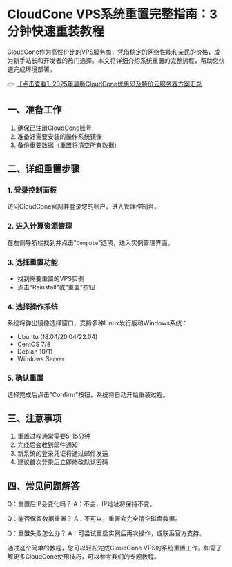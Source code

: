 # CloudCone VPS系统重置完整指南：3分钟快速重装教程

CloudCone作为高性价比的VPS服务商，凭借稳定的网络性能和亲民的价格，成为新手站长和开发者的热门选择。本文将详细介绍系统重置的完整流程，帮助您快速完成环境部署。

👉 [【点击查看】2025年最新CloudCone优惠码及特价云服务器方案汇总](https://bit.ly/Cloudcone)

## 一、准备工作
1. 确保已注册CloudCone账号
2. 准备好需要安装的操作系统镜像
3. 备份重要数据（重置将清空所有数据）

## 二、详细重置步骤

### 1. 登录控制面板
访问CloudCone官网并登录您的账户，进入管理控制台。

### 2. 进入计算资源管理
在左侧导航栏找到并点击"`Compute`"选项，进入实例管理界面。

### 3. 选择重置功能
- 找到需要重置的VPS实例
- 点击"Reinstall"或"重置"按钮

### 4. 选择操作系统
系统将弹出镜像选择窗口，支持多种Linux发行版和Windows系统：
- Ubuntu (18.04/20.04/22.04)
- CentOS 7/8
- Debian 10/11
- Windows Server

### 5. 确认重置
选择完成后点击"Confirm"按钮，系统将自动开始重装过程。

## 三、注意事项
1. 重置过程通常需要5-15分钟
2. 完成后会收到邮件通知
3. 新系统的登录凭证将通过邮件发送
4. 建议首次登录后立即修改默认密码

## 四、常见问题解答
Q：重置后IP会变化吗？
A：不会，IP地址将保持不变。

Q：能否保留数据重置？
A：不可以，重置会完全清空磁盘数据。

Q：重置失败怎么办？
A：可尝试重启实例后再次操作，或联系官方支持。

通过这个简单的教程，您可以轻松完成CloudCone VPS的系统重置工作。如需了解更多CloudCone使用技巧，可以参考我们的专题教程。